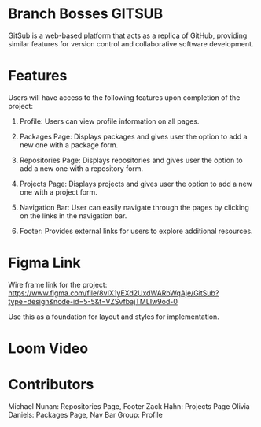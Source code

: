 # Branch Bosses GITSUB 
GitSub is a web-based platform that acts as a replica of GitHub, providing similar features for version control and collaborative software development.

# Features 
Users will have access to the following features upon completion of the project:

1. Profile: Users can view profile information on all pages.

2. Packages Page: Displays packages and gives user the option to add a new one with a package form. 

3. Repositories Page: Displays repositories and gives user the option to add a new one with a repository form.

4. Projects Page: Displays projects and gives user the option to add a new one with a project form.

5. Navigation Bar: User can easily navigate through the pages by clicking on the links in the navigation bar. 

6. Footer: Provides external links for users to explore additional resources.

# Figma Link
Wire frame link for the project:
https://www.figma.com/file/8vIX1yEXd2UxdWARbWqAje/GitSub?type=design&node-id=5-5&t=VZSvfbajTMLIw9od-0

Use this as a foundation for layout and styles for implementation. 

# Loom Video



# Contributors 
Michael Nunan: Repositories Page, Footer
Zack Hahn: Projects Page
Olivia Daniels: Packages Page, Nav Bar
Group: Profile 
